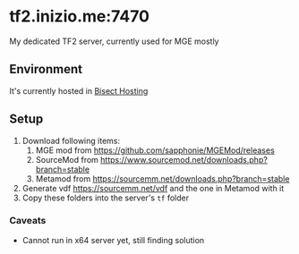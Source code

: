 # tf2.inizio.me:7470

My dedicated TF2 server, currently used for MGE mostly

## Environment

It's currently hosted in [Bisect Hosting](https://games.bisecthosting.com)

## Setup

1. Download following items:
    1. MGE mod from https://github.com/sapphonie/MGEMod/releases
    2. SourceMod from https://www.sourcemod.net/downloads.php?branch=stable
    3. Metamod from https://sourcemm.net/downloads.php?branch=stable
2. Generate vdf https://sourcemm.net/vdf and the one in Metamod with it
3. Copy these folders into the server's `tf` folder

### Caveats

- Cannot run in x64 server yet, still finding solution
